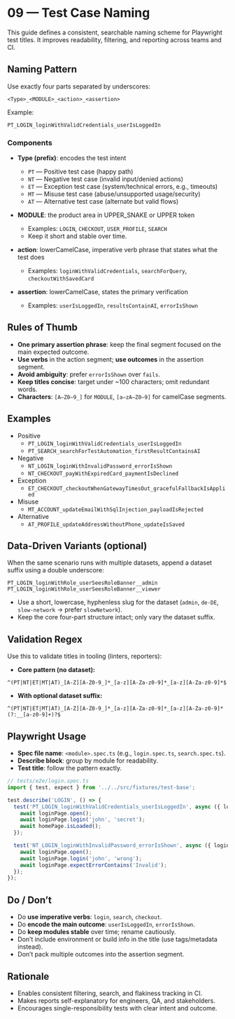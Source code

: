 # 09 — Test Case Naming

This guide defines a consistent, searchable naming scheme for Playwright test titles. It improves readability, filtering, and reporting across teams and CI.

## Naming Pattern

Use exactly four parts separated by underscores:

```
<Type>_<MODULE>_<action>_<assertion>
```

Example:

```
PT_LOGIN_loginWithValidCredentials_userIsLoggedIn
```

### Components
- **Type (prefix)**: encodes the test intent
  - `PT` — Positive test case (happy path)
  - `NT` — Negative test case (invalid input/denied actions)
  - `ET` — Exception test case (system/technical errors, e.g., timeouts)
  - `MT` — Misuse test case (abuse/unsupported usage/security)
  - `AT` — Alternative test case (alternate but valid flows)

- **MODULE**: the product area in UPPER_SNAKE or UPPER token
  - Examples: `LOGIN`, `CHECKOUT`, `USER_PROFILE`, `SEARCH`
  - Keep it short and stable over time.

- **action**: lowerCamelCase, imperative verb phrase that states what the test does
  - Examples: `loginWithValidCredentials`, `searchForQuery`, `checkoutWithSavedCard`

- **assertion**: lowerCamelCase, states the primary verification
  - Examples: `userIsLoggedIn`, `resultsContainAI`, `errorIsShown`

## Rules of Thumb
- **One primary assertion phrase**: keep the final segment focused on the main expected outcome.
- **Use verbs** in the action segment; **use outcomes** in the assertion segment.
- **Avoid ambiguity**: prefer `errorIsShown` over `fails`.
- **Keep titles concise**: target under ~100 characters; omit redundant words.
- **Characters**: `[A–Z0–9_]` for `MODULE`, `[a–zA–Z0–9]` for camelCase segments.

## Examples
- Positive
  - `PT_LOGIN_loginWithValidCredentials_userIsLoggedIn`
  - `PT_SEARCH_searchForTestAutomation_firstResultContainsAI`
- Negative
  - `NT_LOGIN_loginWithInvalidPassword_errorIsShown`
  - `NT_CHECKOUT_payWithExpiredCard_paymentIsDeclined`
- Exception
  - `ET_CHECKOUT_checkoutWhenGatewayTimesOut_gracefulFallbackIsApplied`
- Misuse
  - `MT_ACCOUNT_updateEmailWithSqlInjection_payloadIsRejected`
- Alternative
  - `AT_PROFILE_updateAddressWithoutPhone_updateIsSaved`

## Data-Driven Variants (optional)
When the same scenario runs with multiple datasets, append a dataset suffix using a double underscore:

```
PT_LOGIN_loginWithRole_userSeesRoleBanner__admin
PT_LOGIN_loginWithRole_userSeesRoleBanner__viewer
```

- Use a short, lowercase, hyphenless slug for the dataset (`admin`, `de-DE`, `slow-network` → prefer `slowNetwork`).
- Keep the core four-part structure intact; only vary the dataset suffix.

## Validation Regex
Use this to validate titles in tooling (linters, reporters):

- **Core pattern (no dataset):**
```
^(PT|NT|ET|MT|AT)_[A-Z][A-Z0-9_]*_[a-z][A-Za-z0-9]*_[a-z][A-Za-z0-9]*$
```
- **With optional dataset suffix:**
```
^(PT|NT|ET|MT|AT)_[A-Z][A-Z0-9_]*_[a-z][A-Za-z0-9]*_[a-z][A-Za-z0-9]*(?:__[a-z0-9]+)?$
```

## Playwright Usage
- **Spec file name**: `<module>.spec.ts` (e.g., `login.spec.ts`, `search.spec.ts`).
- **Describe block**: group by module for readability.
- **Test title**: follow the pattern exactly.

```ts
// tests/e2e/login.spec.ts
import { test, expect } from '../../src/fixtures/test-base';

test.describe('LOGIN', () => {
  test('PT_LOGIN_loginWithValidCredentials_userIsLoggedIn', async ({ loginPage, homePage }) => {
    await loginPage.open();
    await loginPage.login('john', 'secret');
    await homePage.isLoaded();
  });

  test('NT_LOGIN_loginWithInvalidPassword_errorIsShown', async ({ loginPage }) => {
    await loginPage.open();
    await loginPage.login('john', 'wrong');
    await loginPage.expectErrorContains('Invalid');
  });
});
```

## Do / Don’t
- Do **use imperative verbs**: `login`, `search`, `checkout`.
- Do **encode the main outcome**: `userIsLoggedIn`, `errorIsShown`.
- Do **keep modules stable** over time; rename cautiously.
- Don’t include environment or build info in the title (use tags/metadata instead).
- Don’t pack multiple outcomes into the assertion segment.

## Rationale
- Enables consistent filtering, search, and flakiness tracking in CI.
- Makes reports self-explanatory for engineers, QA, and stakeholders.
- Encourages single-responsibility tests with clear intent and outcome.
